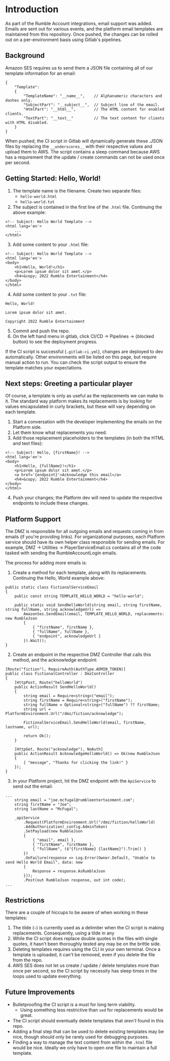 # Introduction

As part of the Rumble Account integrations, email support was added.  Emails are sent out for various events, and the platform email templates are maintained from this repository.  Once pushed, the changes can be rolled out on a per-environment basis using Gitlab's pipelines.

## Background

Amazon SES requires us to send them a JSON file containing all of our template information for an email:

```
{
    "Template":
    {
        "TemplateName": "__name__",    // Alphanumeric characters and dashes only.
        "SubjectPart": "__subject__",  // Subject line of the email.
        "HtmlPart": "__html__",        // The HTML content for enabled clients.
        "TextPart": "__text__"         // The text content for clients with HTML disabled.
    }
}
```

When pushed, the CI script in Gitlab will dynamically generate these .JSON files by replacing the `__underscores__` with their respective values and upload them to AWS.  The script contains a sleep command because AWS has a requirement that the update / create commands can not be used once per second.

## Getting Started: Hello, World!

1. The template name is the filename.  Create two separate files:
   * `hello-world.html`
   * `hello-world.txt`
2. The subject is contained in the first line of the `.html` file.  Continuing the above example:
```
<!-- Subject: Hello World Template -->
<html lang='en'>
    ...
</html>
```
3. Add some content to your `.html` file:
```
<!-- Subject: Hello World Template -->
<html lang='en'>
<body>
    <h1>Hello, World!</h1>
    <p>Lorem ipsum dolor sit amet.</p>
    <h4>&copy; 2022 Rumble Entertainment</h4>
</body>
</html>
```
4. Add some content to your `.txt` file:
```
Hello, World!

Lorem ipsum dolor sit amet.

Copyright 2022 Rumble Entertainment
```
5. Commit and push the repo.
6. On the left hand menu in gitlab, click CI/CD -> Pipelines -> {blocked button} to see the deployment progress.

If the CI script is successful (`.gitlab-ci.yml`), changes are deployed to dev automatically.  Other environments will be listed on this page, but require manual action to run. You can check the script output to ensure the template matches your expectations.

## Next steps: Greeting a particular player

Of course, a template is only as useful as the replacements we can make to it.  The standard way platform makes its replacements is by looking for values encapsulated in curly brackets, but these will vary depending on each template.

1. Start a conversation with the developer implementing the emails on the Platform side.
2. Let them know what replacements you need.
3. Add those replacement placeholders to the templates (in both the HTML and text files):

```
<!-- Subject: Hello, {firstName}! -->
<html lang='en'>
<body>
    <h1>Hello, {fullName}!</h1>
    <p>Lorem ipsum dolor sit amet.</p>
    <a href='{endpoint}'>Acknowledge this email</a>
    <h4>&copy; 2022 Rumble Entertainment</h4>
</body>
</html>
```
4. Push your changes; the Platform dev will need to update the respective endpoints to include these changes.

## Platform Support

The DMZ is responsible for all outgoing emails and requests coming in from emails (if you're providing links).  For organizational purposes, each Platform service should have its own helper class responsible for sending emails.  For example, DMZ -> Utilities -> PlayerServiceEmail.cs contains all of the code tasked with sending the RumbleAccountLogin emails.

The process for adding more emails is:

1. Create a method for each template, along with its replacements.  Continuing the Hello, World example above:
```
public static class FictionalServiceEmail
{
    public const string TEMPLATE_HELLO_WORLD = "hello-world";
    
    public static void SendHelloWorld(string email, string firstName, string fullName, string acknowledgeUrl) =>
        AmazonSes.SendEmail(email, TEMPLATE_HELLO_WORLD, replacements: new RumbleJson
        {
            { "firstName", firstName },
            { "fullName", fullName },
            { "endpoint", acknowledgeUrl }
        }).Wait();
}
```
2. Create an endpoint in the respective DMZ Controller that calls this method, and the acknowledge endpoint:
```
[Route("fiction"), RequireAuth(AuthType.ADMIN_TOKEN)]
public class FictionalController : DmzController
{
    [HttpPost, Route("helloWorld")
    public ActionResult SendHelloWorld()
    {
        string email = Require<string>("email");
        string firstName = Require<string>("firstName");
        string fullName = Optional<string>("fullName") ?? firstName;
        string url = PlatformEnvironment.Url("/dmz/fiction/acknowledge");
        
        FictionalServiceEmail.SendHelloWorld(email, firstName, lastname, url);
        
        return Ok();
    }
    
    [HttpGet, Route("acknowledge"), NoAuth]
    public ActionResult AcknowledgeHelloWorld() => Ok(new RumbleJson
    { 
        { "message", "Thanks for clicking the link!" } 
    });
}
```
3. In your Platform project, hit the DMZ endpoint with the `ApiService` to send out the email:

```
...
    string email = "joe.mcfugal@rumbleentertainment.com";
    string firstName = "Joe";
    string lastName = "McFugal";

    _apiService
        .Request(PlatformEnvironment.Url("/dmz/fiction/helloWorld)
        .AddAuthorization(_config.AdminToken)
        .SetPayload(new RumbleJson
        {
            { "email", email },
            { "firstName", firstName },
            { "fullName", ($"{firstName} {lastName}").Trim() }
        })
        .OnFailure(response => Log.Error(Owner.Default, "Unable to send Hello World Email", data: new
        {
            Response = response.AsRumbleJson
        }));
        .Post(out RumbleJson response, out int code);
...
```


## Restrictions

There are a couple of hiccups to be aware of when working in these templates:

1. The tilde (`~`) is currently used as a delimiter when the CI script is making replacements.  Consequently, using a tilde in any 
2. While the CI script does replace double quotes in the files with single quotes, it hasn't been thoroughly tested any may be on the brittle side.
3. Deleting templates requires using the CLI in your own terminal.  Once a template is uploaded, it can't be removed, even if you delete the file from the repo.
4. AWS SES does not let us create / update / delete templates more than once per second, so the CI script by necessity has sleep times in the loops used to update everything.

## Future Improvements

* Bulletproofing the CI script is a must for long term viability.
  * Using something less restrictive than `sed` for replacements would be great.
* The CI script should eventually delete templates that _aren't_ found in this repo.
* Adding a final step that can be used to delete existing templates may be nice, though should only be rarely used for debugging purposes.
* Finding a way to manage the text content from within the `.html` file would be nice.  Ideally we only have to open one file to maintain a full template.
